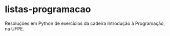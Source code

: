 # listas-programacao
Resoluções em Python de exercícios da cadeira Introdução à Programação, na UFPE.
